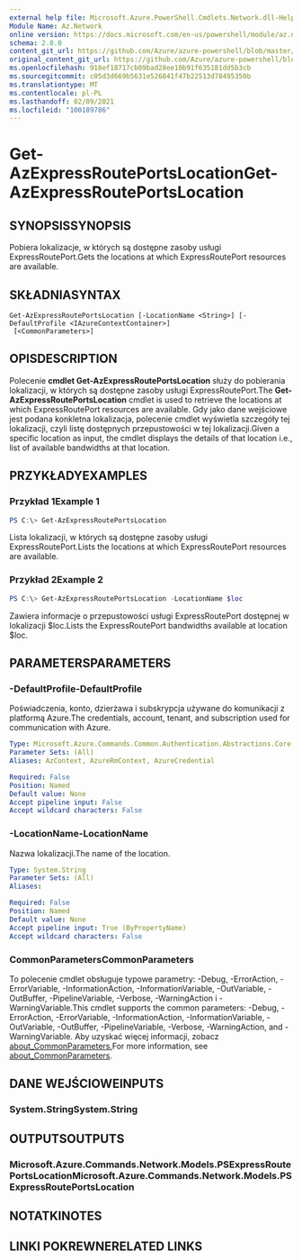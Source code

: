```yaml
---
external help file: Microsoft.Azure.PowerShell.Cmdlets.Network.dll-Help.xml
Module Name: Az.Network
online version: https://docs.microsoft.com/en-us/powershell/module/az.network/get-azexpressrouteportslocation
schema: 2.0.0
content_git_url: https://github.com/Azure/azure-powershell/blob/master/src/Network/Network/help/Get-AzExpressRoutePortsLocation.md
original_content_git_url: https://github.com/Azure/azure-powershell/blob/master/src/Network/Network/help/Get-AzExpressRoutePortsLocation.md
ms.openlocfilehash: 918ef18717cb09bad28ee10b91f635181dd5b3cb
ms.sourcegitcommit: c05d3d669b5631e526841f47b22513d78495350b
ms.translationtype: MT
ms.contentlocale: pl-PL
ms.lasthandoff: 02/09/2021
ms.locfileid: "100189786"
---
```

# <span data-ttu-id="cc364-101">Get-AzExpressRoutePortsLocation</span><span class="sxs-lookup"><span data-stu-id="cc364-101">Get-AzExpressRoutePortsLocation</span></span>

## <span data-ttu-id="cc364-102">SYNOPSIS</span><span class="sxs-lookup"><span data-stu-id="cc364-102">SYNOPSIS</span></span>
<span data-ttu-id="cc364-103">Pobiera lokalizacje, w których są dostępne zasoby usługi ExpressRoutePort.</span><span class="sxs-lookup"><span data-stu-id="cc364-103">Gets the locations at which ExpressRoutePort resources are available.</span></span>

## <span data-ttu-id="cc364-104">SKŁADNIA</span><span class="sxs-lookup"><span data-stu-id="cc364-104">SYNTAX</span></span>

```
Get-AzExpressRoutePortsLocation [-LocationName <String>] [-DefaultProfile <IAzureContextContainer>]
 [<CommonParameters>]
```

## <span data-ttu-id="cc364-105">OPIS</span><span class="sxs-lookup"><span data-stu-id="cc364-105">DESCRIPTION</span></span>
<span data-ttu-id="cc364-106">Polecenie **cmdlet Get-AzExpressRoutePortsLocation** służy do pobierania lokalizacji, w których są dostępne zasoby usługi ExpressRoutePort.</span><span class="sxs-lookup"><span data-stu-id="cc364-106">The **Get-AzExpressRoutePortsLocation** cmdlet is used to retrieve the locations at which ExpressRoutePort resources are available.</span></span> <span data-ttu-id="cc364-107">Gdy jako dane wejściowe jest podana konkletna lokalizacja, polecenie cmdlet wyświetla szczegóły tej lokalizacji, czyli listę dostępnych przepustowości w tej lokalizacji.</span><span class="sxs-lookup"><span data-stu-id="cc364-107">Given a specific location as input, the cmdlet displays the details of that location i.e., list of available bandwidths at that location.</span></span>

## <span data-ttu-id="cc364-108">PRZYKŁADY</span><span class="sxs-lookup"><span data-stu-id="cc364-108">EXAMPLES</span></span>

### <span data-ttu-id="cc364-109">Przykład 1</span><span class="sxs-lookup"><span data-stu-id="cc364-109">Example 1</span></span>
```powershell
PS C:\> Get-AzExpressRoutePortsLocation
```

<span data-ttu-id="cc364-110">Lista lokalizacji, w których są dostępne zasoby usługi ExpressRoutePort.</span><span class="sxs-lookup"><span data-stu-id="cc364-110">Lists the locations at which ExpressRoutePort resources are available.</span></span>

### <span data-ttu-id="cc364-111">Przykład 2</span><span class="sxs-lookup"><span data-stu-id="cc364-111">Example 2</span></span>
```powershell
PS C:\> Get-AzExpressRoutePortsLocation -LocationName $loc
```

<span data-ttu-id="cc364-112">Zawiera informacje o przepustowości usługi ExpressRoutePort dostępnej w lokalizacji $loc.</span><span class="sxs-lookup"><span data-stu-id="cc364-112">Lists the ExpressRoutePort bandwidths available at location $loc.</span></span>

## <span data-ttu-id="cc364-113">PARAMETERS</span><span class="sxs-lookup"><span data-stu-id="cc364-113">PARAMETERS</span></span>

### <span data-ttu-id="cc364-114">-DefaultProfile</span><span class="sxs-lookup"><span data-stu-id="cc364-114">-DefaultProfile</span></span>
<span data-ttu-id="cc364-115">Poświadczenia, konto, dzierżawa i subskrypcja używane do komunikacji z platformą Azure.</span><span class="sxs-lookup"><span data-stu-id="cc364-115">The credentials, account, tenant, and subscription used for communication with Azure.</span></span>

```yaml
Type: Microsoft.Azure.Commands.Common.Authentication.Abstractions.Core.IAzureContextContainer
Parameter Sets: (All)
Aliases: AzContext, AzureRmContext, AzureCredential

Required: False
Position: Named
Default value: None
Accept pipeline input: False
Accept wildcard characters: False
```

### <span data-ttu-id="cc364-116">-LocationName</span><span class="sxs-lookup"><span data-stu-id="cc364-116">-LocationName</span></span>
<span data-ttu-id="cc364-117">Nazwa lokalizacji.</span><span class="sxs-lookup"><span data-stu-id="cc364-117">The name of the location.</span></span>

```yaml
Type: System.String
Parameter Sets: (All)
Aliases:

Required: False
Position: Named
Default value: None
Accept pipeline input: True (ByPropertyName)
Accept wildcard characters: False
```

### <span data-ttu-id="cc364-118">CommonParameters</span><span class="sxs-lookup"><span data-stu-id="cc364-118">CommonParameters</span></span>
<span data-ttu-id="cc364-119">To polecenie cmdlet obsługuje typowe parametry: -Debug, -ErrorAction, -ErrorVariable, -InformationAction, -InformationVariable, -OutVariable, -OutBuffer, -PipelineVariable, -Verbose, -WarningAction i -WarningVariable.</span><span class="sxs-lookup"><span data-stu-id="cc364-119">This cmdlet supports the common parameters: -Debug, -ErrorAction, -ErrorVariable, -InformationAction, -InformationVariable, -OutVariable, -OutBuffer, -PipelineVariable, -Verbose, -WarningAction, and -WarningVariable.</span></span> <span data-ttu-id="cc364-120">Aby uzyskać więcej informacji, zobacz [about_CommonParameters.](http://go.microsoft.com/fwlink/?LinkID=113216)</span><span class="sxs-lookup"><span data-stu-id="cc364-120">For more information, see [about_CommonParameters](http://go.microsoft.com/fwlink/?LinkID=113216).</span></span>

## <span data-ttu-id="cc364-121">DANE WEJŚCIOWE</span><span class="sxs-lookup"><span data-stu-id="cc364-121">INPUTS</span></span>

### <span data-ttu-id="cc364-122">System.String</span><span class="sxs-lookup"><span data-stu-id="cc364-122">System.String</span></span>

## <span data-ttu-id="cc364-123">OUTPUTS</span><span class="sxs-lookup"><span data-stu-id="cc364-123">OUTPUTS</span></span>

### <span data-ttu-id="cc364-124">Microsoft.Azure.Commands.Network.Models.PSExpressRoutePortsLocation</span><span class="sxs-lookup"><span data-stu-id="cc364-124">Microsoft.Azure.Commands.Network.Models.PSExpressRoutePortsLocation</span></span>

## <span data-ttu-id="cc364-125">NOTATKI</span><span class="sxs-lookup"><span data-stu-id="cc364-125">NOTES</span></span>

## <span data-ttu-id="cc364-126">LINKI POKREWNE</span><span class="sxs-lookup"><span data-stu-id="cc364-126">RELATED LINKS</span></span>
